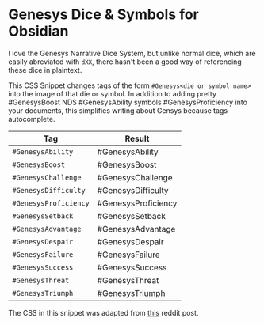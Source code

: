 # Genesys Dice & Symbols for Obsidian

I love the Genesys Narrative Dice System, but unlike normal dice, which are easily abreviated with `dXX`, there hasn't been a good way of referencing these dice in plaintext. 

This CSS Snippet changes tags of the form `#Genesys<die or symbol name>` into the image of that die or symbol. In addition to adding pretty #GenesysBoost NDS #GenesysAbility symbols #GenesysProficiency into your documents, this simplifies writing about Gensys because tags autocomplete.  

| Tag             | Result |
|-----------------|--------|
| `#GenesysAbility`   | #GenesysAbility |
| `#GenesysBoost`     | #GenesysBoost |
| `#GenesysChallenge` | #GenesysChallenge |
| `#GenesysDifficulty` | #GenesysDifficulty |
| `#GenesysProficiency` | #GenesysProficiency |
| `#GenesysSetback`   | #GenesysSetback |
| `#GenesysAdvantage` | #GenesysAdvantage |
| `#GenesysDespair`   | #GenesysDespair |
| `#GenesysFailure`   | #GenesysFailure |
| `#GenesysSuccess`   | #GenesysSuccess |
| `#GenesysThreat`    | #GenesysThreat |
| `#GenesysTriumph`   | #GenesysTriumph |

The CSS in this snippet was adapted from [this](https://www.reddit.com/r/genesysrpg/comments/a92p12/gm_binder_genesys_dice_and_symbols_style/) reddit post. 
